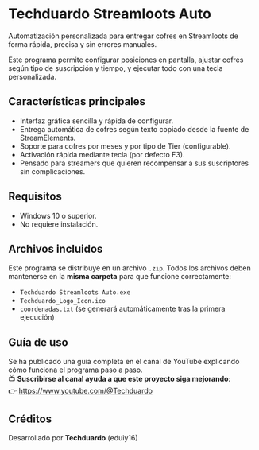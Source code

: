 # Techduardo Streamloots Auto

Automatización personalizada para entregar cofres en Streamloots de forma rápida, precisa y sin errores manuales.

Este programa permite configurar posiciones en pantalla, ajustar cofres según tipo de suscripción y tiempo, y ejecutar todo con una tecla personalizada.

## Características principales

- Interfaz gráfica sencilla y rápida de configurar.
- Entrega automática de cofres según texto copiado desde la fuente de StreamElements.
- Soporte para cofres por meses y por tipo de Tier (configurable).
- Activación rápida mediante tecla (por defecto F3).
- Pensado para streamers que quieren recompensar a sus suscriptores sin complicaciones.

## Requisitos

- Windows 10 o superior.
- No requiere instalación.

## Archivos incluidos

Este programa se distribuye en un archivo `.zip`. Todos los archivos deben mantenerse en la **misma carpeta** para que funcione correctamente:

- `Techduardo Streamloots Auto.exe`
- `Techduardo_Logo_Icon.ico`
- `coordenadas.txt` (se generará automáticamente tras la primera ejecución)

## Guía de uso

Se ha publicado una guía completa en el canal de YouTube explicando cómo funciona el programa paso a paso.  
📺 **Suscribirse al canal ayuda a que este proyecto siga mejorando**:  
👉 https://www.youtube.com/@Techduardo

## Créditos

Desarrollado por **Techduardo** (eduiy16)
